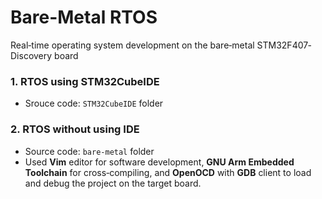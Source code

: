 # Bare-Metal RTOS
Real‐time operating system development on the bare‐metal STM32F407‐Discovery board



### 1. RTOS using STM32CubeIDE

* Srouce code: `STM32CubeIDE` folder 

### 2. RTOS without using IDE

* Source code: `bare-metal` folder
* Used **Vim** editor for software development, **GNU Arm Embedded Toolchain** for
  cross‐compiling, and **OpenOCD** with **GDB** client to load and debug the project
  on the target board.
